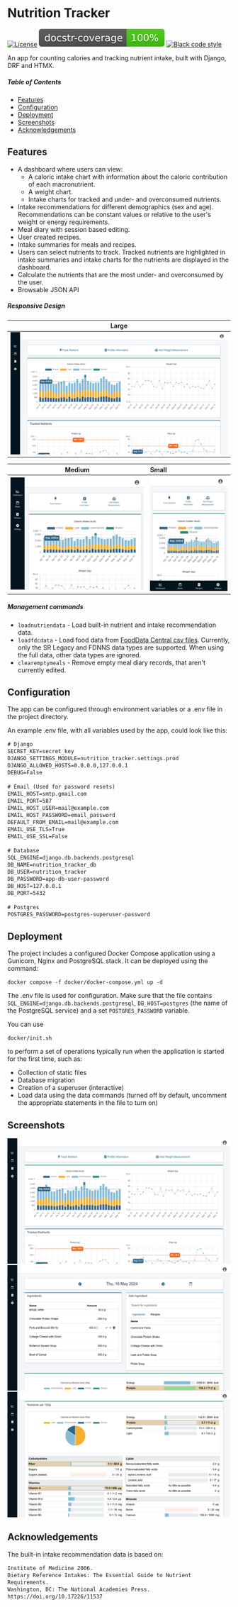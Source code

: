 # Nutrition Tracker

[![License][license badge]][license]
[![Docstr-coverage](docstr_cov/badge.svg)](https://docstr-coverage.readthedocs.io/en/stable/)
[![Black code style](https://img.shields.io/badge/code%20style-black-000000.svg)](https://github.com/ambv/black)

An app for counting calories and tracking nutrient intake, built with Django, DRF and HTMX.
##### Table of Contents
- [Features](#Features)
- [Configuration](#Configuration)
- [Deployment](#Deployment)
- [Screenshots](#Screenshots)
- [Acknowledgements](#Acknowledgements)
## Features
- A dashboard where users can view:
	- A caloric intake chart with information about the caloric contribution of each macronutrient.
	- A weight chart.
	- Intake charts for tracked and under- and overconsumed nutrients.
- Intake recommendations for different demographics (sex and age). Recommendations can be constant values or relative to the user's weight or energy requirements.
- Meal diary with session based editing.
- User created recipes.
- Intake summaries for meals and recipes.
- Users can select nutrients to track. Tracked nutrients are highlighted in intake summaries and intake charts for the nutrients are displayed in the dashboard.
- Calculate the nutrients that are the most under- and overconsumed by the user.
- Browsable JSON API
##### Responsive Design
|              Large               |
|:--------------------------------:|
|![Large](images/dashboard_lg.jpg )|

|              Medium               |                Small               |
:----------------------------------:|:-----------------------------------|
![Medium](images/dashboard_md.jpg)  |  ![Small](images/dashboard_sm.jpg )
##### Management commands
- `loadnutriendata` - Load built-in nutrient and intake recommendation data.
- `loadfdcdata` - Load food data from [FoodData Central csv files](https://fdc.nal.usda.gov/download-datasets.html).
	Currently, only the SR Legacy and FDNNS data types are supported. When using the full data, other data types are ignored.
- `clearemptymeals` - Remove empty meal diary records, that aren't currently edited.
## Configuration
The app can be configured through environment variables or a .env file in the project directory.

An example .env file, with all variables used by the app, could look like this:
```
# Django
SECRET_KEY=secret_key
DJANGO_SETTINGS_MODULE=nutrition_tracker.settings.prod
DJANGO_ALLOWED_HOSTS=0.0.0.0,127.0.0.1
DEBUG=False

# Email (Used for password resets)
EMAIL_HOST=smtp.gmail.com
EMAIL_PORT=587
EMAIL_HOST_USER=mail@example.com
EMAIL_HOST_PASSWORD=email_password
DEFAULT_FROM_EMAIL=mail@example.com
EMAIL_USE_TLS=True
EMAIL_USE_SSL=False

# Database
SQL_ENGINE=django.db.backends.postgresql
DB_NAME=nutrition_tracker_db
DB_USER=nutrition_tracker
DB_PASSWORD=app-db-user-password
DB_HOST=127.0.0.1
DB_PORT=5432

# Postgres
POSTGRES_PASSWORD=postgres-superuser-password
```
## Deployment
The project includes a configured Docker Compose application using a Gunicorn, Nginx and PostgreSQL stack. It can be deployed using the command:
```
docker compose -f docker/docker-compose.yml up -d
```

The .env file is used for configuration. Make sure that the file contains `SQL_ENGINE=django.db.backends.postgresql`, `DB_HOST=postgres` (the name of the PostgreSQL service) and a set `POSTGRES_PASSWORD` variable.

You can use
```
docker/init.sh
```
to perform a set of operations typically run when the application is started for the first time, such as:
- Collection of static files
- Database migration
- Creation of a superuser (interactive)
- Load data using the data commands (turned off by default, uncomment the appropriate statements in the file to turn on)
## Screenshots
![dashboard_lg](images/dashboard_lg.jpg )
![meal_editing](images/meal_editing.jpg )
![intake_summary](images/intake_summary.jpg )
## Acknowledgements
The built-in intake recommendation data is based on:
```
Institute of Medicine 2006.
Dietary Reference Intakes: The Essential Guide to Nutrient Requirements.
Washington, DC: The National Academies Press.
https://doi.org/10.17226/11537
```


[license badge]: https://img.shields.io/badge/License-MIT-brightgreen.svg
[license]: https://opensource.org/licenses/MIT
